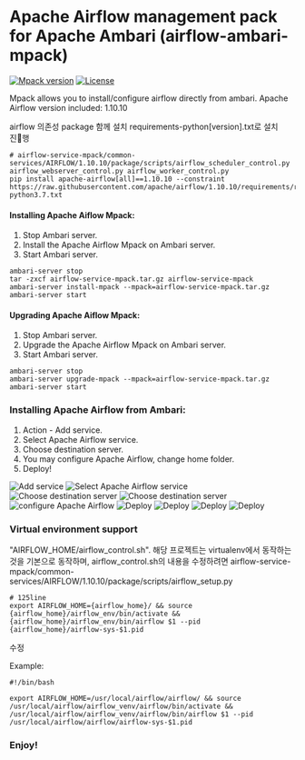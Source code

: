 # Apache Airflow management pack for Apache Ambari (airflow-ambari-mpack)

[![Mpack version](https://img.shields.io/badge/Mpack%20version-1.5.4-brightgreen.svg)](https://github.com/miho120/ambari-airflow-mpack)
[![License](http://img.shields.io/:license-Apache%202-blue.svg)](http://www.apache.org/licenses/LICENSE-2.0.txt)

Mpack allows you to install/configure airflow directly from ambari.
Apache Airflow version included: 1.10.10

airflow 의존성 package 함께 설치
requirements-python[version].txt로 설치 진행
```
# airflow-service-mpack/common-services/AIRFLOW/1.10.10/package/scripts/airflow_scheduler_control.py airflow_webserver_control.py airflow_worker_control.py
pip install apache-airflow[all]==1.10.10 --constraint https://raw.githubusercontent.com/apache/airflow/1.10.10/requirements/requirements-python3.7.txt
```

#### Installing Apache Aiflow Mpack:
1. Stop Ambari server.
2. Install the Apache Airflow Mpack on Ambari server.
3. Start Ambari server.

```
ambari-server stop
tar -zxcf airflow-service-mpack.tar.gz airflow-service-mpack
ambari-server install-mpack --mpack=airflow-service-mpack.tar.gz
ambari-server start
```

#### Upgrading Apache Aiflow Mpack:
1. Stop Ambari server.
2. Upgrade the Apache Airflow Mpack on Ambari server.
3. Start Ambari server.

```
ambari-server stop
ambari-server upgrade-mpack --mpack=airflow-service-mpack.tar.gz
ambari-server start
```

### Installing Apache Airflow from Ambari:
1. Action - Add service.
2. Select Apache Airflow service.
3. Choose destination server.
4. You may configure Apache Airflow, change home folder.
5. Deploy!

![Add service](https://github.com/miho120/ambari-airflow-mpack/blob/master/Screenshots/1.PNG)
![Select Apache Airflow service](https://github.com/miho120/ambari-airflow-mpack/blob/master/Screenshots/2.PNG)
![Choose destination server](https://github.com/miho120/ambari-airflow-mpack/blob/master/Screenshots/3.PNG)
![Choose destination server](https://github.com/miho120/ambari-airflow-mpack/blob/master/Screenshots/3-1.PNG)
![configure Apache Airflow](https://github.com/miho120/ambari-airflow-mpack/blob/master/Screenshots/4.PNG)
![Deploy](https://github.com/miho120/ambari-airflow-mpack/blob/master/Screenshots/5.PNG)
![Deploy](https://github.com/miho120/ambari-airflow-mpack/blob/master/Screenshots/6.PNG)
![Deploy](https://github.com/miho120/ambari-airflow-mpack/blob/master/Screenshots/8.PNG)
![Deploy](https://github.com/miho120/ambari-airflow-mpack/blob/master/Screenshots/10.PNG)

### Virtual environment support
"AIRFLOW_HOME/airflow_control.sh".
해당 프로젝트는 virtualenv에서 동작하는 것을 기본으로 동작하며, airflow_control.sh의 내용을 수정하려면 
airflow-service-mpack/common-services/AIRFLOW/1.10.10/package/scripts/airflow_setup.py
```
# 125line
export AIRFLOW_HOME={airflow_home}/ && source {airflow_home}/airflow_env/bin/activate && {airflow_home}/airflow_env/bin/airflow $1 --pid {airflow_home}/airflow-sys-$1.pid
```
수정

Example:
```
#!/bin/bash

export AIRFLOW_HOME=/usr/local/airflow/airflow/ && source /usr/local/airflow/airflow_venv/airflow/bin/activate && /usr/local/airflow/airflow_venv/airflow/bin/airflow $1 --pid /usr/local/airflow/airflow/airflow-sys-$1.pid
```

### Enjoy!
